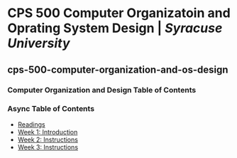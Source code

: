 # CPS 500 Computer Organizatoin and Oprating System Design | *Syracuse University*
## cps-500-computer-organization-and-os-design
### Computer Organization and Design Table of Contents

### Async Table of Contents
- [Readings](/readings/README.md#computer-organization-and-design--the-hardwaresoftware-interface)
- [Week 1: Introduction](/async/week1_intro/README.md#week-1-introduction)
- [Week 2: Instructions](/async/week2_instructions1/README.md#week-2-instructions)
- [Week 3: Instructions](/async/week3_instructions2/README.md#week-3-instructions)